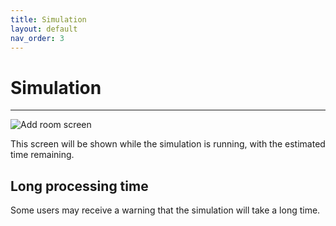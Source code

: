 ```yaml
---
title: Simulation
layout: default
nav_order: 3
---
```


# Simulation

---

<img src="../../assets/images/simulation.png" alt="Add room screen" class="screenshot" />

This screen will be shown while the simulation is running, with the estimated time remaining.

## Long processing time

Some users may receive a warning that the simulation will take a long time.